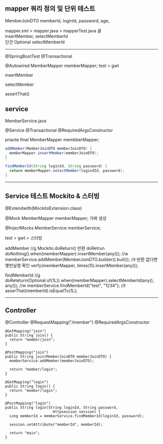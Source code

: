 ## mapper 쿼리 정의 및 단위 테스트
MemberJoinDTO
memberId, loginId, password, age, 

mapper.xml > mapper.java > mapperTest.java 끝
<br/>
insertMember, selectMemberId
<br/>
단건 Optional<Long> selectMemberId

----
@SpringBootTest
@Transactional

@Autowired MemberMapper memberMapper;
test > gwt 

insertMember

selectMember

assertThat()

## service
MemberService.java

@Service
@Transactional
@RequiredArgsConstructor

priavte final MemberMapper membberMapper;

```JAVA
addMember(MemberJoinDTO memberJoinDTO) {
  memberMapper.insertMember(memberJoinDTO);
}
```

```JAVA
findMemberId(String loginId, String password) {
  return memberMapper.selectMember(logindId, password);
}
```
-----------------------------

## Service 테스트 Mockito & 스터빙
@Extendwith(MockitoExtension.class)

@Mock 
MemberMapper memberMapper; 가짜 생성

@InjectMocks
MemberService memberService;

test > gwt > 스터빙

addMember
//g
Mockito.doReturn()
반환 doRetrun
doNothing().when(memberMapper).insertMember(any());
//w
memberService.addMember(MemberJoinDTO.builder().buil());
//t 반환 없다면 몇번실행 확인
verfy(memberMapper, times(1)).insertMember(any());

findMemberId
//g
doReteturn(Optional.of(1L)).when(memberMapper).selectMemberId(any(), any());
//w
memberService.findMemberId("test", "1234");
//t
asserThat(memberId).isEqualTo(1L);

-------------------------------------------

## Controller

@Controller
@RequestMapping("/member")
@RequiredArgsConstructor

```
@GetMapping("join")
public String join() {
  return "member/join";
}
```

```
@PostMapping("join")
public String join(MemberJoinDTO memberJoinDTO) {
  memberService.addMember(memberJoinDTO);

  return "member/login";
}
```

```
@GetMapping("login")
public String login() {
  return "member/login";
}
```

```
@PostMapping("login")
public String login(String loginId, String password,
                      Httpsession session) {
  Long memberId = memberService.findMemberId(loginId, password);

  session.setAttribute("memberId", memberId);

  return "main";
}
```











